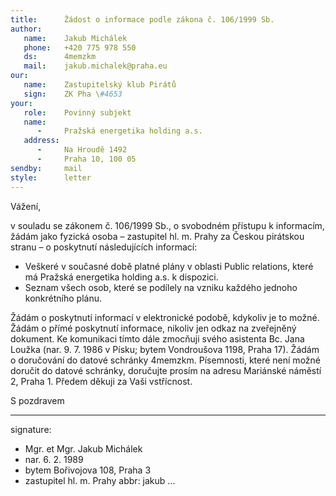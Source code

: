 ```yaml
---
title:      Žádost o informace podle zákona č. 106/1999 Sb.
author:
   name:    Jakub Michálek
   phone:   +420 775 978 550
   ds:      4memzkm
   mail:    jakub.michalek@praha.eu
our:
   name:    Zastupitelský klub Pirátů
   sign:    ZK Pha \#4653
your:
   role:    Povinný subjekt
   name:    
      -     Pražská energetika holding a.s.
   address:
      -     Na Hroudě 1492 
      -     Praha 10, 100 05
sendby:     mail
style:      letter
---
```


Vážení,

v souladu se zákonem č. 106/1999 Sb., o svobodném přístupu k informacím, žádám jako fyzická osoba – zastupitel hl. m. Prahy za Českou pirátskou stranu –  o poskytnutí následujících informací:

* Veškeré v současné době platné plány v oblasti Public relations, které má Pražská energetika holding a.s. k dispozici.
* Seznam všech osob, které se podílely na vzniku každého jednoho konkrétního plánu. 

Žádám o poskytnutí informací v elektronické podobě, kdykoliv je to možné. Žádám o přímé poskytnutí informace, nikoliv jen odkaz na zveřejněný dokument. Ke komunikaci tímto dále zmocňuji svého asistenta Bc. Jana Loužka (nar. 9. 7. 1986 v Písku; bytem Vondroušova 1198, Praha 17). Žádám o doručování do datové schránky 4memzkm. Písemnosti, které není možné doručit do datové schránky, doručujte prosím na adresu Mariánské náměstí 2, Praha 1. Předem děkuji za Vaši vstřícnost.

S pozdravem

---
signature: 
  - Mgr. et Mgr. Jakub Michálek
  - nar. 6. 2. 1989
  - bytem Bořivojova 108, Praha 3
  - zastupitel hl. m. Prahy
abbr:       jakub
...

